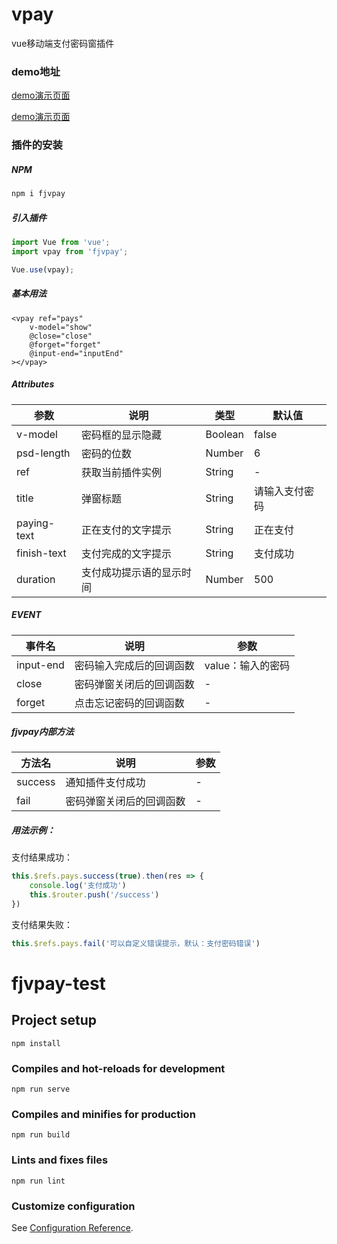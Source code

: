 # vpay

vue移动端支付密码窗插件

### demo地址

[demo演示页面](https://fujiao88.github.io/fjvpay-test/dist/index.html )

[demo演示页面](https://chinaberg.github.io/vpay/dist/#/, '支付密码弹窗demo演示页面')

### 插件的安装

##### NPM

```javascript
npm i fjvpay
```

##### 引入插件

```javascript
import Vue from 'vue';
import vpay from 'fjvpay';

Vue.use(vpay);
```

##### 基本用法

```vue
<vpay ref="pays"
    v-model="show"           
    @close="close"
    @forget="forget"
    @input-end="inputEnd"
></vpay>
```

##### Attributes

| 参数        | 说明                     | 类型    | 默认值         |
| ----------- | ------------------------ | ------- | -------------- |
| v-model     | 密码框的显示隐藏         | Boolean | false          |
| psd-length  | 密码的位数               | Number  | 6              |
| ref         | 获取当前插件实例         | String  | -              |
| title       | 弹窗标题                 | String  | 请输入支付密码 |
| paying-text | 正在支付的文字提示       | String  | 正在支付       |
| finish-text | 支付完成的文字提示       | String  | 支付成功       |
| duration    | 支付成功提示语的显示时间 | Number  | 500            |

##### EVENT

| 事件名    | 说明                     | 参数              |
| --------- | ------------------------ | ----------------- |
| input-end | 密码输入完成后的回调函数 | value：输入的密码 |
| close     | 密码弹窗关闭后的回调函数 | -                 |
| forget    | 点击忘记密码的回调函数   | -                 |

##### fjvpay内部方法

| 方法名  | 说明                     | 参数 |
| ------- | ------------------------ | ---- |
| success | 通知插件支付成功         | -    |
| fail    | 密码弹窗关闭后的回调函数 | -    |

##### 用法示例：

支付结果成功：

```javascript
this.$refs.pays.success(true).then(res => {
    console.log('支付成功')
    this.$router.push('/success')
})
```

支付结果失败：

```javascript
this.$refs.pays.fail('可以自定义错误提示，默认：支付密码错误')  
```



# fjvpay-test

## Project setup
```
npm install
```

### Compiles and hot-reloads for development
```
npm run serve
```

### Compiles and minifies for production
```
npm run build
```

### Lints and fixes files
```
npm run lint
```

### Customize configuration
See [Configuration Reference](https://cli.vuejs.org/config/).
